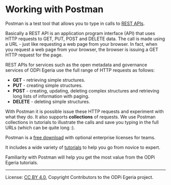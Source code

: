 <!-- SPDX-License-Identifier: CC-BY-4.0 -->
<!-- Copyright Contributors to the ODPi Egeria project. -->

# Working with Postman

Postman is a test tool that allows you to type in calls to
[REST APIs](https://en.wikipedia.org/wiki/Representational_state_transfer).

Basically a REST API is an application program
interface (API) that uses HTTP requests to GET, PUT, POST and DELETE data.
The call is made using a URL - just like requesting a web page
from your browser.  In fact, when you request a web page from your browser,
the browser is issuing a GET HTTP request for the page.

REST APIs for services such as the open metadata and
governance services of ODPi Egeria use the full range of
HTTP requests as follows:

* **GET** - retrieving simple structures.
* **PUT** - creating simple structures.
* **POST** - creating, updating, deleting complex structures and retrieving long lists of information with paging.
* **DELETE** - deleting simple structures.

With Postman it is possible issue these HTTP requests and experiment
with what they do.  It also supports **collections** of requests.
We use Postman collections in tutorials to illustrate the
calls and save you typing in the full URLs (which can be quite long :).

Postman is a [free download](https://www.getpostman.com/) with optional enterprise licenses
for teams.

It includes a wide variety of [tutorials](https://learning.getpostman.com/concepts/)
to help you go from novice to expert.

Familiarity with Postman will help you get the most value from
the ODPi Egeria tutorials.

----
License: [CC BY 4.0](https://creativecommons.org/licenses/by/4.0/),
Copyright Contributors to the ODPi Egeria project.